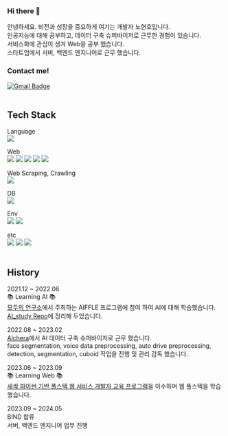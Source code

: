 ### Hi there 👋

안녕하세요. 비전과 성장을 중요하게 여기는 개발자 노현호입니다.   
인공지능에 대해 공부하고, 데이터 구축 슈퍼바이저로 근무한 경험이 있습니다.   
서비스화에 관심이 생겨 Web을 공부 했습니다.   
스타트업에서 서버, 백엔드 엔지니어로 근무 했습니다.


### Contact me!

[![Gmail Badge](https://img.shields.io/badge/Gmail-d14836?style=flat-square&logo=Gmail&logoColor=white&link=mailto:noehyeanhoo@gmail.com)](mailto:noehyeanhoo@gmail.com)
<br/><br/>

## Tech Stack   
Language
<br/>
<img src="https://img.shields.io/badge/Python-3766AB?style=flat-square&logo=Python&logoColor=white"/></a> 

Web
<br/>
<img src="https://img.shields.io/badge/HTML5-E34F26?style=flat-square&logo=HTML5&logoColor=white"/></a>
<img src="https://img.shields.io/badge/CSS3-1572B6?style=flat-square&logo=CSS3&logoColor=white"/></a>
<img src="https://img.shields.io/badge/JavaScript-F7DF1E?style=flat-square&logo=JavaScript&logoColor=white"/></a>
<img src="https://img.shields.io/badge/Flask-000000?style=flat-square&logo=Flask&logoColor=white"/></a>
<img src="https://img.shields.io/badge/Jinja-B41717?style=flat-square&logo=Jinja&logoColor=white"/></a>
<br/>

Web Scraping, Crawling
<br/>
<img src="https://img.shields.io/badge/Selenium-43B02A?style=flat-square&logo=Selenium&logoColor=white"/></a> 
<br/>

DB
<br/>
<img src="https://img.shields.io/badge/sqlite-003B57?style=flat-square&logo=sqlite&logoColor=white"/></a>
<br/>

Env
<br/>
<img src="https://img.shields.io/badge/macos-000000?style=flat-square&logo=macos&logoColor=white"/></a> 
<img src="https://img.shields.io/badge/Google Colab-F9AB00?style=flat-square&logo=Google Colab&logoColor=white"/></a> 
<br/>

<!-- AI
<br/>
<img src="https://img.shields.io/badge/TensorFlow-FF6F00?style=flat-square&logo=TensorFlow&logoColor=white"/></a> 
<img src="https://img.shields.io/badge/PyTorch-EE4C2C?style=flat-square&logo=PyTorch&logoColor=white"/></a> 
<br/> -->

etc
<br/>
<img src="https://img.shields.io/badge/Github-181717?style=flat-square&logo=Github&logoColor=white"/></a> 
<img src="https://img.shields.io/badge/Notion-000000?style=flat-square&logo=Notion&logoColor=white"/></a> 
<img src="https://img.shields.io/badge/Slack-4A154B?style=flat-square&logo=Slack&logoColor=white"/></a> 
<br/>
<br/>

## History
2021.12 ~ 2022.06   
📚 Learning AI 📚   
[모두의 연구소](https://modulabs.co.kr/)에서 주최하는 AIFFLE 프로그램에 참여 하여 AI에 대해 학습했습니다.   
[AI_study Repo](https://github.com/cowFarmer/AI_study)에 정리해 두었습니다.   

2022.08 ~ 2023.02   
[Alchera](https://alchera.ai/)에서 AI 데이터 구축 슈퍼바이저로 근무 했습니다.   
face segmentation, voice data preprocessing, auto drive preprocessing, detection, segmentation, cuboid 작업을 진행 및 관리 감독 했습니다.   

2023.06 ~ 2023.09   
📚 Learning Web 📚   
[새싹 파이썬 기반 풀스택 웹 서비스 개발자 교육 프로그램](https://github.com/cowFarmer/fullStack_sesac)을 이수하며 웹 풀스택을 학습 했습니다.   

2023.09 ~ 2024.05   
BIND 합류   
서버, 백엔드 엔지니어 업무 진행

<br/><br/><br/>



<!-- reference -->
<!-- https://simpleicons.org/ -->
